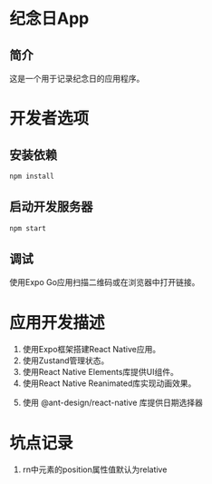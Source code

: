 # 纪念日App
## 简介
这是一个用于记录纪念日的应用程序。


# 开发者选项
## 安装依赖
```bash
npm install
```
## 启动开发服务器
```bash
npm start
```
## 调试
使用Expo Go应用扫描二维码或在浏览器中打开链接。



# 应用开发描述
1. 使用Expo框架搭建React Native应用。
2. 使用Zustand管理状态。
3. 使用React Native Elements库提供UI组件。
4. 使用React Native Reanimated库实现动画效果。
<!-- 5. 使用react-native-calendars库提供日期选择器。 -->
5. 使用 @ant-design/react-native 库提供日期选择器



# 坑点记录
1. rn中元素的position属性值默认为relative